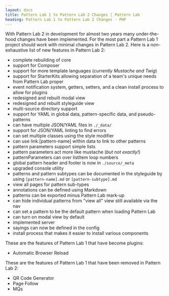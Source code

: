 ```yaml
---
layout: docs
title: Pattern Lab 1 to Pattern Lab 2 Changes | Pattern Lab
heading: Pattern Lab 1 to Pattern Lab 2 Changes - PHP
---
```


With Pattern Lab 2 in development for almost two years many under-the-hood changes have been implemented. For the most part a Pattern Lab 1 project should work with minimal changes in Pattern Lab 2. Here is a non-exhaustive list of new features in Pattern Lab 2:

* complete rebuilding of core
* support for Composer
* support for more template languages (_currently Mustache and Twig_)
* support for StarterKits allowing separation of a team's unique needs from Pattern Lab proper
* event notification system, getters, setters, and a clean install process to allow for plugins
* redesigned and rebuilt modal view
* redesigned and rebuilt styleguide view
* multi-source directory support
* support for YAML in global data, pattern-specific data, and pseudo-patterns
* can have multiple JSON/YAML files in `./_data/`
* support for JSON/YAML linting to find errors
* can set multiple classes using the style modifier
* can use link.[pattern-name] within data to link to other patterns
* pattern parameters support simple lists
* pattern parameters act more like mustache (_but not exactly!_)
* patternParameters can over listItem loop numbers
* global pattern header and footer is now in `./source/_meta`
* upgraded console utility
* patterns and pattern subtypes can be documented in the styleguide by using `[pattern-name].md` or `[pattern-subtype].md`
* view all pages for pattern sub-types
* annotations can be defined using Markdown
* patterns can be exported minus Pattern Lab mark-up
* can hide individual patterns from "view all" view still available via the nav
* can set a pattern to be the default pattern when loading Pattern Lab
* can turn on modal view by default
* implemented server
* sayings can now be defined in the config
* install process that makes it easier to install various components

These are the features of Pattern Lab 1 that have become plugins:

* Automatic Browser Reload

These are the features of Pattern Lab 1 that have been removed in Pattern Lab 2:

* QR Code Generator
* Page Follow
* MQs
